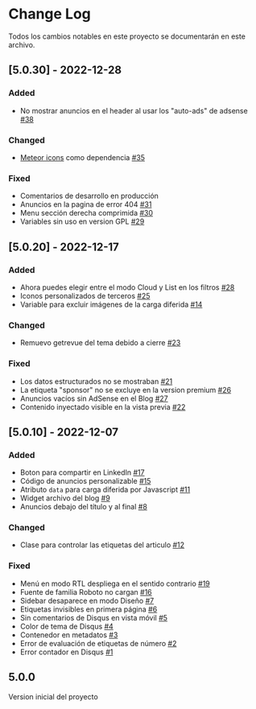 
# Change Log

Todos los cambios notables en este proyecto se documentarán en este archivo.

## [5.0.30] - 2022-12-28

### Added

- No mostrar anuncios en el header al usar los "auto-ads" de adsense [#38](https://github.com/zkreations/bison/issues/38)

### Changed

- [Meteor icons](https://github.com/zkreations/icons) como dependencia [#35](https://github.com/zkreations/bison/issues/35)

### Fixed

- Comentarios de desarrollo en producción
- Anuncios en la pagina de error 404 [#31](https://github.com/zkreations/bison/issues/31)
- Menu sección derecha comprimida [#30](https://github.com/zkreations/bison/issues/30)
- Variables sin uso en version GPL [#29](https://github.com/zkreations/bison/issues/29)

## [5.0.20] - 2022-12-17

### Added

- Ahora puedes elegir entre el modo Cloud y List en los filtros [#28](https://github.com/zkreations/bison/issues/28)
- Iconos personalizados de terceros [#25](https://github.com/zkreations/bison/issues/25)
- Variable para excluir imágenes de la carga diferida [#14](https://github.com/zkreations/bison/issues/14)

### Changed

- Remuevo getrevue del tema debido a cierre [#23](https://github.com/zkreations/bison/issues/23)

### Fixed

- Los datos estructurados no se mostraban [#21](https://github.com/zkreations/bison/issues/21)
- La etiqueta "sponsor" no se excluye en la version premium [#26](https://github.com/zkreations/bison/issues/26)
- Anuncios vacíos sin AdSense en el Blog [#27](https://github.com/zkreations/bison/issues/27)
- Contenido inyectado visible en la vista previa [#22](https://github.com/zkreations/bison/issues/22)


## [5.0.10] - 2022-12-07
 
### Added

- Boton para compartir en LinkedIn [#17](https://github.com/zkreations/bison/issues/17)
- Código de anuncios personalizable [#15](https://github.com/zkreations/bison/issues/15)
- Atributo `data` para carga diferida por Javascript [#11](https://github.com/zkreations/bison/issues/11)
- Widget archivo del blog [#9](https://github.com/zkreations/bison/issues/9)
- Anuncios debajo del título y al final [#8](https://github.com/zkreations/bison/issues/8)

### Changed

- Clase para controlar las etiquetas del articulo [#12](https://github.com/zkreations/bison/issues/12)

### Fixed

- Menú en modo RTL despliega en el sentido contrario [#19](https://github.com/zkreations/bison/issues/19)
- Fuente de familia Roboto no cargan [#16](https://github.com/zkreations/bison/issues/16)
- Sidebar desaparece en modo Diseño [#7](https://github.com/zkreations/bison/issues/7)
- Etiquetas invisibles en primera página [#6](https://github.com/zkreations/bison/issues/6)
- Sin comentarios de Disqus en vista móvil [#5](https://github.com/zkreations/bison/issues/5)
- Color de tema de Disqus [#4](https://github.com/zkreations/bison/issues/4)
- Contenedor en metadatos [#3](https://github.com/zkreations/bison/issues/3)
- Error de evaluación de etiquetas de número [#2](https://github.com/zkreations/bison/issues/2)
- Error contador en Disqus [#1](https://github.com/zkreations/bison/issues/1)

## 5.0.0

Version inicial del proyecto
